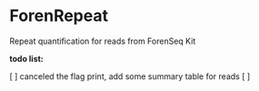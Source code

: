 # ForenRepeat
Repeat quantification for reads from ForenSeq Kit


**todo list:**

[ ] canceled the flag print, add some summary table for reads
[ ]
